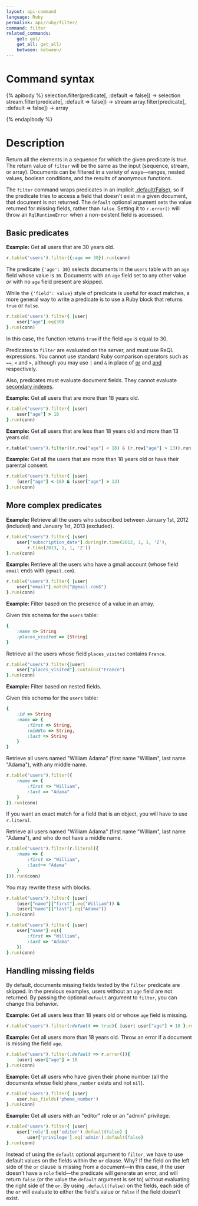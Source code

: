 ```yaml
---
layout: api-command
language: Ruby
permalink: api/ruby/filter/
command: filter
related_commands:
    get: get/
    get_all: get_all/
    between: between/
---
```



# Command syntax #

{% apibody %}
selection.filter(predicate[, :default => false]) &rarr; selection
stream.filter(predicate[, :default => false]) &rarr; stream
array.filter(predicate[, :default => false]) &rarr; array

{% endapibody %}

# Description #

Return all the elements in a sequence for which the given predicate is true. The return value of `filter` will be the same as the input (sequence, stream, or array). Documents can be filtered in a variety of ways&mdash;ranges, nested values, boolean conditions, and the results of anonymous functions.

The `filter` command wraps predicates in an implicit [.default(False)](/api/python/default), so if the predicate tries to access a field that doesn't exist in a given document, that document is not returned. The `default` optional argument sets the value returned for missing fields, rather than `false`. Setting it to `r.error()` will throw an `RqlRuntimeError` when a non-existent field is accessed.

## Basic predicates ##

__Example:__ Get all users that are 30 years old.


```rb
r.table('users').filter({:age => 30}).run(conn)
```

The predicate `{'age': 30}` selects documents in the `users` table with an `age` field whose value is `30`. Documents with an `age` field set to any other value *or* with no `age` field present are skipped.

While the `{'field': value}` style of predicate is useful for exact matches, a more general way to write a predicate is to use a Ruby block that returns `true` or `false`.

```rb
r.table('users').filter{ |user|
    user["age"].eq(30)
}.run(conn)
```

In this case, the function returns `true` if the field `age` is equal to 30.

Predicates to `filter` are evaluated on the server, and must use ReQL expressions. You cannot use standard Ruby comparison operators such as `==`, `<` and `>`, although you may use `|` and `&` in place of [or](/api/ruby/or) and [and](/api/ruby/and) respectively.

Also, predicates must evaluate document fields. They cannot evaluate [secondary indexes](/docs/secondary-indexes/).

__Example:__ Get all users that are more than 18 years old.

```rb
r.table("users").filter{ |user|
    user["age"] > 18
}.run(conn)
```

__Example:__ Get all users that are less than 18 years old and more than 13 years old.

```py
r.table("users").filter((r.row["age"] < 18) & (r.row["age"] > 13)).run(conn)
```

__Example:__ Get all the users that are more than 18 years old or have their parental consent.

```rb
r.table("users").filter{ |user|
    (user["age"] < 18) & (user["age"] > 13)
}.run(conn)
```

## More complex predicates ##

__Example:__ Retrieve all the users who subscribed between January 1st, 2012
(included) and January 1st, 2013 (excluded).

```rb
r.table("users").filter{ |user|
    user["subscription_date"].during(r.time(2012, 1, 1, 'Z'),
        r.time(2013, 1, 1, 'Z'))
}.run(conn)
```

__Example:__ Retrieve all the users who have a gmail account (whose field `email` ends with `@gmail.com`).

```rb
r.table("users").filter{ |user|
    user["email"].match("@gmail.com$")
}.run(conn)
```

__Example:__ Filter based on the presence of a value in an array.

Given this schema for the `users` table:

```rb
{
    :name => String
    :places_visited => [String]
}
```

Retrieve all the users whose field `places_visited` contains `France`.

```rb
r.table("users").filter{|user|
    user["places_visited"].contains("France")
}.run(conn)
```

__Example:__ Filter based on nested fields.

Given this schema for the `users` table:

```rb
{
    :id => String
    :name => {
        :first => String,
        :middle => String,
        :last => String
    }
}
```

Retrieve all users named "William Adama" (first name "William", last name
"Adama"), with any middle name.


```rb
r.table("users").filter({
    :name => {
        :first => "William",
        :last => "Adama"
    }
}).run(conn)
```

If you want an exact match for a field that is an object, you will have to use `r.literal`.

Retrieve all users named "William Adama" (first name "William", last name
"Adama"), and who do not have a middle name.

```rb
r.table("users").filter(r.literal({
    :name => {
        :first => "William",
        :last=> "Adama"
    }
})).run(conn)
```

You may rewrite these with blocks.

```rb
r.table("users").filter{ |user|
    (user["name"]["first"].eq("William")) &
    (user["name"]["last"].eq("Adama"))
}.run(conn)
```

```rb
r.table("users").filter{ |user|
    user["name"].eq({
        :first => "William",
        :last => "Adama"
    })
}.run(conn)
```

## Handling missing fields ##

By default, documents missing fields tested by the `filter` predicate are skipped. In the previous examples, users without an `age` field are not returned. By passing the optional `default` argument to `filter`, you can change this behavior.

__Example:__ Get all users less than 18 years old or whose `age` field is missing.

```rb
r.table("users").filter(:default => true){ |user| user["age"] < 18 }.run(conn)
```

__Example:__ Get all users more than 18 years old. Throw an error if a
document is missing the field `age`.

```rb
r.table("users").filter(:default => r.error()){
    |user| user["age"] > 18
}.run(conn)
```

__Example:__ Get all users who have given their phone number (all the documents whose field `phone_number` exists and not `nil`).

```rb
r.table('users').filter{ |user|
    user.has_fields('phone_number')
}.run(conn)
```

__Example:__ Get all users with an "editor" role or an "admin" privilege.

```rb
r.table('users').filter{ |user|
    user['role'].eq('editor').default(false) |
        user['privilege'].eq('admin').default(false)
}.run(conn)
```

Instead of using the `default` optional argument to `filter`, we have to use default values on the fields within the `or` clause. Why? If the field on the left side of the `or` clause is missing from a document&mdash;in this case, if the user doesn't have a `role` field&mdash;the predicate will generate an error, and will return `false` (or the value the `default` argument is set to) without evaluating the right side of the `or`. By using `.default(false)` on the fields, each side of the `or` will evaluate to either the field's value or `false` if the field doesn't exist.
